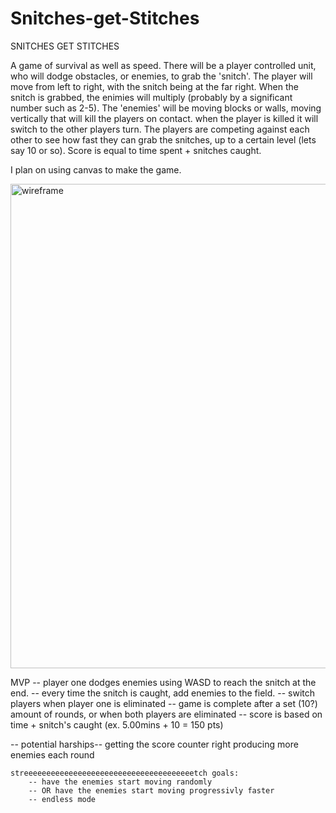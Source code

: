 # Snitches-get-Stitches
SNITCHES GET STITCHES


A game of survival as well as speed. There will be a player controlled unit, who will dodge obstacles, or enemies, to grab the 'snitch'. The player will move from left to right, with the snitch being at the far right. When the snitch is grabbed, the enimies will multiply (probably by a significant number such as 2-5). 
The 'enemies' will be moving blocks or walls, moving vertically that will kill the players on contact. when the player is killed it will switch to the other players turn. The players are competing against each other to see how fast they can grab the snitches, up to a certain level (lets say 10 or so). Score is equal to time spent + snitches caught. 

I plan on using canvas to make the game. 




<img width="775" alt="wireframe" src="https://user-images.githubusercontent.com/118211247/204980604-08c3a0d1-ec55-4539-8026-03097564cf95.PNG">

MVP -- player one dodges enemies using WASD to reach the snitch at the end. 
    -- every time the snitch is caught, add enemies to the field. 
    -- switch players when player one is eliminated
    -- game is complete after a set (10?) amount of rounds, or when both players are eliminated
    -- score is based on time + snitch's caught (ex. 5.00mins + 10 = 150 pts)


-- potential harships-- 
    getting the score counter right
    producing more enemies each round

    streeeeeeeeeeeeeeeeeeeeeeeeeeeeeeeeeeeeeetch goals:
        -- have the enemies start moving randomly
        -- OR have the enemies start moving progressivly faster
        -- endless mode

